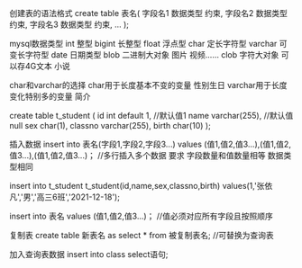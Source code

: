 创建表的语法格式
create table 表名(
	字段名1 数据类型 约束,
	字段名2 数据类型 约束,
	字段名3 数据类型 约束,
	...
);


mysql数据类型
int			整型
bigint		长整型
float		浮点型
char		定长字符型
varchar		可变长字符型
date		日期类型
blob		二进制大对象	图片 视频……
clob		字符大对象		可以存4G文本 小说

char和varchar的选择
char用于长度基本不变的变量	性别生日
varchar用于长度变化特别多的变量	简介

create table t_student
(
id int default 1,		//默认值1
name varchar(255),		//默认值null
sex char(1),
classno varchar(255),
birth char(10)
);


插入数据
insert into 表名(字段1,字段2,字段3...) values (值1,值2,值3...),(值1,值2,值3...),(值1,值2,值3...)；		//多行插入多个数据
要求 字段数量和值数量相等 数据类型相同

insert into t_student t_student(id,name,sex,classno,birth) values(1,'张依凡','男','高三6班','2021-12-18');

insert into 表名 values (值1,值2,值3...)； //值必须对应所有字段且按照顺序


复制表
create table 新表名 as select * from 被复制表名;			//可替换为查询表

加入查询表数据
insert into class select语句;